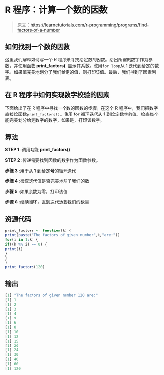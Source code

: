 # R 程序：计算一个数的因数

> 原文：<https://learnetutorials.com/r-programming/programs/find-factors-of-a-number>

## 如何找到一个数的因数

这里我们解释如何写一个 R 程序来寻找给定数的因数。给出所需的数字作为参数，并使用函数 **print_factors()** 显示其系数。使用`for loop`从 1 迭代到给定的数字。如果值完美地划分了我们给定的值，则打印该值。最后，我们得到了因素列表。

## 在 R 程序中如何实现数字校验的因素

下面给出了在 R 程序中寻找一个数的因数的步骤。在这个 R 程序中，我们把数字直接给函数`print_factors()`。使用 for 循环迭代从 1 到给定数字的值。检查每个能完美划分给定数字的数字，如果是，打印该数字。

## 算法

**STEP 1** :调用功能 **print_factors()**

**STEP 2** :传递需要找到因数的数字作为函数参数。

**步骤 3** :用于从 **1** 到给定**号**的循环迭代

**步骤 4** :检查迭代值是否完美地除了我们的数

**步骤 5** :如果余数为零，打印该值

**步骤 6** :继续循环，直到迭代达到我们的数量

## 资源代码

```r
print_factors <- function(k) {
print(paste("The factors of given number",k,"are:"))
for(i in 1:k) {
if((k %% i) == 0) {
print(i)
}
}
}
print_factors(120)

```

## 输出

```r
[1] "The factors of given number 120 are:"
[1] 1
[1] 2
[1] 3
[1] 4
[1] 5
[1] 6
[1] 8
[1] 10
[1] 12
[1] 15
[1] 20
[1] 24
[1] 30
[1] 40
[1] 60
[1] 120
```
